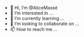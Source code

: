 - 👋 Hi, I’m @AliceMassé
- 👀 I’m interested in ...
- 🌱 I’m currently learning ...
- 💞️ I’m looking to collaborate on ...
- 📫 How to reach me ...
